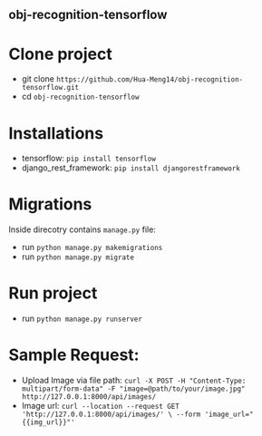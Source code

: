 ## obj-recognition-tensorflow

# Clone project
- git clone `https://github.com/Hua-Meng14/obj-recognition-tensorflow.git`
- cd `obj-recognition-tensorflow`
# Installations
  - tensorflow: `pip install tensorflow`
  - django_rest_framework: `pip install djangorestframework`
# Migrations
Inside direcotry contains `manage.py` file:
  - run `python manage.py makemigrations`
  - run `python manage.py migrate`
# Run project
  - run `python manage.py runserver`
# Sample Request:
  - Upload Image via file path: `curl -X POST -H "Content-Type: multipart/form-data" -F "image=@path/to/your/image.jpg" http://127.0.0.1:8000/api/images/`
  - Image url: `curl --location --request GET 'http://127.0.0.1:8000/api/images/' \
--form 'image_url="{{img_url}}"'`
